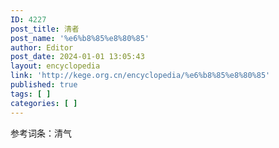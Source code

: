 ```yaml
---
ID: 4227
post_title: 清者
post_name: '%e6%b8%85%e8%80%85'
author: Editor
post_date: 2024-01-01 13:05:43
layout: encyclopedia
link: 'http://kege.org.cn/encyclopedia/%e6%b8%85%e8%80%85'
published: true
tags: [ ]
categories: [ ]
---
```

参考词条：清气